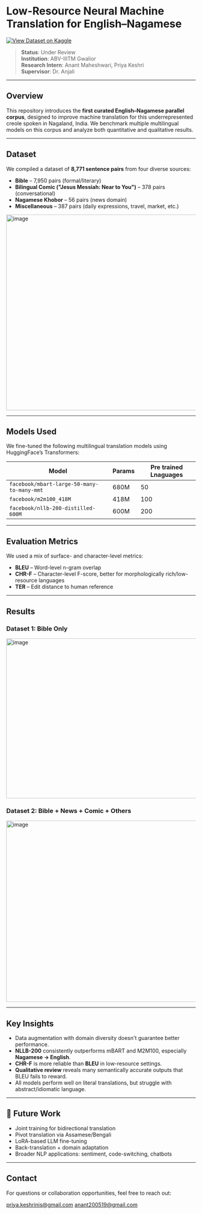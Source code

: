 # Low-Resource Neural Machine Translation for English–Nagamese

[![View Dataset on Kaggle]([https://img.shields.io/badge/View%20Dataset-Kaggle-blue?logo=kaggle)]([https://www.kaggle.com/your-username/your-dataset-name](https://www.kaggle.com/datasets/belovedorange/eng-naga/data](https://www.kaggle.com/datasets/belovedorange/first-nagamese-english-parallel-corpus-fnpc-25)))


> **Status**: Under Review  
> **Institution**: ABV-IIITM Gwalior  
> **Research Intern**: Anant Maheshwari, Priya Keshri  
> **Supervisor**: Dr. Anjali

---

## Overview

This repository introduces the **first curated English–Nagamese parallel corpus**, designed to improve machine translation for this underrepresented creole spoken in Nagaland, India. We benchmark multiple multilingual models on this corpus and analyze both quantitative and qualitative results.

---

## Dataset

We compiled a dataset of **8,771 sentence pairs** from four diverse sources:

- **Bible** – 7,950 pairs (formal/literary)
- **Bilingual Comic ("Jesus Messiah: Near to You")** – 378 pairs (conversational)
- **Nagamese Khobor** – 56 pairs (news domain)
- **Miscellaneous** – 387 pairs (daily expressions, travel, market, etc.)

<img width="658" height="520" alt="image" src="https://github.com/user-attachments/assets/b1a6afb4-9df1-4fa4-a73e-1a24ea58a1d3" />


---

## Models Used

We fine-tuned the following multilingual translation models using HuggingFace’s Transformers:

| Model | Params | Pre trained Lnaguages |
|-------|--------|-------------|
| `facebook/mbart-large-50-many-to-many-mmt` | 680M | 50 |
| `facebook/m2m100_418M` | 418M | 100 |
| `facebook/nllb-200-distilled-600M` | 600M | 200 |

---

## Evaluation Metrics

We used a mix of surface- and character-level metrics:

- **BLEU** – Word-level n-gram overlap
- **CHR-F** – Character-level F-score, better for morphologically rich/low-resource languages
- **TER** – Edit distance to human reference

---

## Results

### Dataset 1: Bible Only

<img width="543" height="425" alt="image" src="https://github.com/user-attachments/assets/28841a5c-6de6-4625-90e7-9248051a9847" />


### Dataset 2: Bible + News + Comic + Others

<img width="680" height="482" alt="image" src="https://github.com/user-attachments/assets/53cc2ca2-e165-4834-8c8a-f62dbf40316d" />

---

## Key Insights

- Data augmentation with domain diversity doesn't guarantee better performance.
- **NLLB-200** consistently outperforms mBART and M2M100, especially **Nagamese → English**.
- **CHR-F** is more reliable than **BLEU** in low-resource settings.
- **Qualitative review** reveals many semantically accurate outputs that BLEU fails to reward.
- All models perform well on literal translations, but struggle with abstract/idiomatic language.

---

## 🔮 Future Work

- Joint training for bidirectional translation
- Pivot translation via Assamese/Bengali
- LoRA-based LLM fine-tuning
- Back-translation + domain adaptation
- Broader NLP applications: sentiment, code-switching, chatbots

---
## Contact

For questions or collaboration opportunities, feel free to reach out:

priya.keshrinis@gmail.com
anant200519@gmail.com


